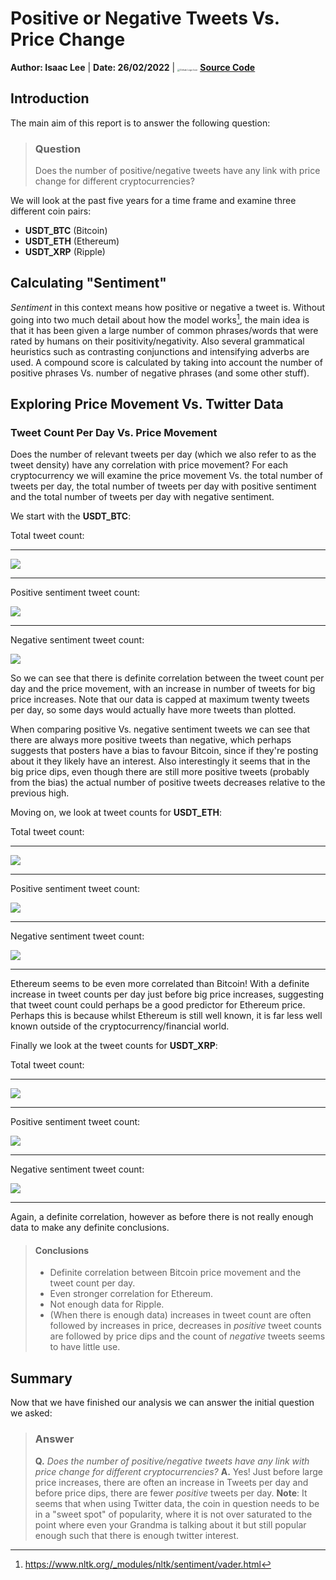 # Positive or Negative Tweets Vs. Price Change

**Author: Isaac Lee**     |     **Date: 26/02/2022**     |    <img src="https://cdn.iconscout.com/icon/free/png-128/github-logo-3002017-2496133.png" alt="Github Logo Icon" style="zoom:25%;" />   <u>**[Source Code](https://github.com/isaacjeffersonlee/icl-blockchain-group-shared)**</u>   

## Introduction

The main aim of this report is to answer the following question:

> ### Question
>
> Does the number of positive/negative tweets have any link with price change for different cryptocurrencies?

We will look at the past five years for a time frame and examine three different coin pairs:

- **USDT_BTC** (Bitcoin) 
- **USDT_ETH** (Ethereum)
- **USDT_XRP** (Ripple)

## Calculating "Sentiment"

*Sentiment* in this context means how positive or negative a tweet is.
Without going into two much detail about how the model works[^1], the main idea is that it has been given a large number of common phrases/words that were rated by humans on their positivity/negativity.
Also several grammatical heuristics such as contrasting conjunctions and intensifying adverbs are used.
A compound score is calculated by taking into account the number of positive phrases Vs. number of negative phrases (and some other stuff). 

## Exploring Price Movement Vs. Twitter Data

### Tweet Count Per Day Vs. Price Movement

Does the number of relevant tweets per day (which we also refer to as the tweet density) have any correlation with price movement? For each cryptocurrency we will examine the price movement Vs. the total number of tweets per day, the total number of tweets per day with positive sentiment and the total number of tweets per day with negative sentiment.













We start with the **USDT_BTC**:

Total tweet count:

----

![](/home/isaac/Projects/icl-blockchain-group-shared/Findings/Images/USDT_BTC_price_vs_total_tweet_count_2017-2022.png)

---

Positive sentiment tweet count:

![](/home/isaac/Projects/icl-blockchain-group-shared/Findings/Images/USDT_BTC_price_vs_pos_tweet_count_2017-2022.png)

---











Negative sentiment tweet count:

![](/home/isaac/Projects/icl-blockchain-group-shared/Findings/Images/USDT_BTC_price_vs_neg_tweet_count_2017-2022.png)

So we can see that there is definite correlation between the tweet count per day and the price movement, with an increase in number of tweets for big price increases. Note that our data is capped at maximum twenty tweets per day, so some days would actually have more tweets than plotted. 

When comparing positive Vs. negative sentiment tweets we can see that there are always more positive tweets than negative, which perhaps suggests that posters have a bias to favour Bitcoin, since if they're posting about it they likely have an interest. Also interestingly it seems that in the big price dips, even though there are still more positive tweets (probably from the bias) the actual number of positive tweets decreases relative to the previous high.

Moving on, we look at tweet counts for **USDT_ETH**:

Total tweet count:

----

![](/home/isaac/Projects/icl-blockchain-group-shared/Findings/Images/USDT_ETH_price_vs_total_tweet_count_2017-2022.png)

---











Positive sentiment tweet count:

![](/home/isaac/Projects/icl-blockchain-group-shared/Findings/Images/USDT_ETH_price_vs_pos_tweet_count_2017-2022.png)

---

Negative sentiment tweet count:

![](/home/isaac/Projects/icl-blockchain-group-shared/Findings/Images/USDT_ETH_price_vs_neg_tweet_count_2017-2022.png)

---

Ethereum seems to be even more correlated than Bitcoin! With a definite increase in tweet counts per day just before big price increases, suggesting that tweet count could perhaps be a good predictor for Ethereum price. Perhaps this is because whilst Ethereum is still well known, it is far less well known outside of the cryptocurrency/financial world.

Finally we look at the tweet counts for **USDT_XRP**:

Total tweet count:

----

![](/home/isaac/Projects/icl-blockchain-group-shared/Findings/Images/USDT_XRP_price_vs_total_tweet_count_2017-2022.png)

---

Positive sentiment tweet count:

![](/home/isaac/Projects/icl-blockchain-group-shared/Findings/Images/USDT_XRP_price_vs_pos_tweet_count_2017-2022.png)

---















Negative sentiment tweet count:

![](/home/isaac/Projects/icl-blockchain-group-shared/Findings/Images/USDT_XRP_price_vs_neg_tweet_count_2017-2022.png)

---

Again, a definite correlation, however as before there is not really enough data to make any definite conclusions.

> #### Conclusions
>
> - Definite correlation between Bitcoin price movement and the tweet count per day.
> - Even stronger correlation for Ethereum.
> - Not enough data for Ripple.
> - (When there is enough data) increases in tweet count are often followed by increases in price, decreases in *positive* tweet counts are followed by price dips and the count of *negative* tweets seems to have little use.

## Summary

Now that we have finished our analysis we can answer the initial question we asked:

> ### Answer
>
> **Q.** *Does the number of positive/negative tweets have any link with price change for different cryptocurrencies?*
> **A.** Yes! Just before large price increases, there are often an increase in Tweets per day and before price dips, there are fewer *positive* tweets per day.
>**Note**: It seems that when using Twitter data, the coin in question needs to be in a "sweet spot" of popularity, where it is not over saturated to the point where even your Grandma is talking about it but still popular enough such that there is enough twitter interest.

[^1]: https://www.nltk.org/_modules/nltk/sentiment/vader.html
